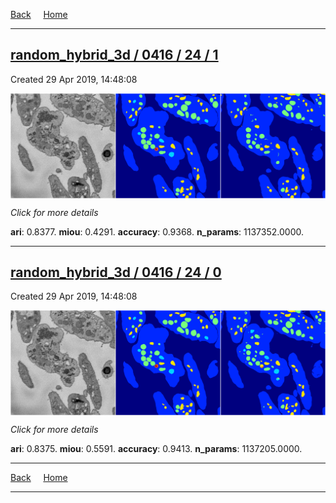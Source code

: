 
[Back](..)&nbsp;&nbsp;&nbsp;&nbsp;&nbsp;[Home](https://leapmanlab.github.io/snapshots)

---

<div class="summary"><a href="1"><h2>random_hybrid_3d / 0416 / 24 / 1</h2></a><p>Created 29 Apr 2019, 14:48:08
</p><a href="1"><img src="1/media/summary.png" align="center"></a><p>
<i>Click for more details</i>
</p></div>

**ari**: 0.8377. **miou**: 0.4291. **accuracy**: 0.9368. **n_params**: 1137352.0000. 

---

<div class="summary"><a href="0"><h2>random_hybrid_3d / 0416 / 24 / 0</h2></a><p>Created 29 Apr 2019, 14:48:08
</p><a href="0"><img src="0/media/summary.png" align="center"></a><p>
<i>Click for more details</i>
</p></div>

**ari**: 0.8375. **miou**: 0.5591. **accuracy**: 0.9413. **n_params**: 1137205.0000. 

---

[Back](..)&nbsp;&nbsp;&nbsp;&nbsp;&nbsp;[Home](https://leapmanlab.github.io/snapshots)

---